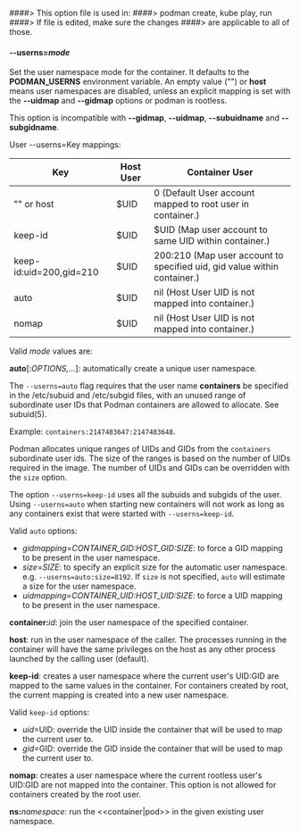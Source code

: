 ####> This option file is used in:
####>   podman create, kube play, run
####> If file is edited, make sure the changes
####> are applicable to all of those.
#### **--userns**=*mode*

Set the user namespace mode for the container. It defaults to the **PODMAN_USERNS** environment variable. An empty value ("") or **host** means user namespaces are disabled, unless an explicit mapping is set with the **--uidmap** and **--gidmap** options or podman is rootless.

This option is incompatible with **--gidmap**, **--uidmap**, **--subuidname** and **--subgidname**.

User --userns=Key mappings:

Key       | Host User   |  Container User
----------|-------------|---------------------
"" or host|$UID         | 0 (Default User account mapped to root user in container.)
keep-id   |$UID         | $UID (Map user account to same UID within container.)
keep-id:uid=200,gid=210 |$UID| 200:210 (Map user account to specified uid, gid value within container.)
auto      |$UID         | nil (Host User UID is not mapped into container.)
nomap     |$UID         | nil (Host User UID is not mapped into container.)

Valid _mode_ values are:

**auto**[:_OPTIONS,..._]: automatically create a unique user namespace.

The `--userns=auto` flag requires that the user name __containers__ be specified in the /etc/subuid and /etc/subgid files, with an unused range of subordinate user IDs that Podman containers are allowed to allocate. See subuid(5).

Example: `containers:2147483647:2147483648`.

Podman allocates unique ranges of UIDs and GIDs from the `containers` subordinate user ids. The size of the ranges is based on the number of UIDs required in the image. The number of UIDs and GIDs can be overridden with the `size` option.

The option `--userns=keep-id` uses all the subuids and subgids of the user. Using `--userns=auto` when starting new containers will not work as long as any containers exist that were started with `--userns=keep-id`.

  Valid `auto` options:

  - *gidmapping*=_CONTAINER\_GID:HOST\_GID:SIZE_: to force a GID mapping to be present in the user namespace.
  - *size*=_SIZE_: to specify an explicit size for the automatic user namespace. e.g. `--userns=auto:size=8192`. If `size` is not specified, `auto` will estimate a size for the user namespace.
  - *uidmapping*=_CONTAINER\_UID:HOST\_UID:SIZE_: to force a UID mapping to be present in the user namespace.

**container:**_id_: join the user namespace of the specified container.

**host**: run in the user namespace of the caller. The processes running in the container will have the same privileges on the host as any other process launched by the calling user (default).

**keep-id**: creates a user namespace where the current user's UID:GID are mapped to the same values in the container. For containers created by root, the current mapping is created into a new user namespace.

  Valid `keep-id` options:

  - *uid*=UID: override the UID inside the container that will be used to map the current user to.
  - *gid*=GID: override the GID inside the container that will be used to map the current user to.

**nomap**: creates a user namespace where the current rootless user's UID:GID are not mapped into the container. This option is not allowed for containers created by the root user.

**ns:**_namespace_: run the <<container|pod>> in the given existing user namespace.
